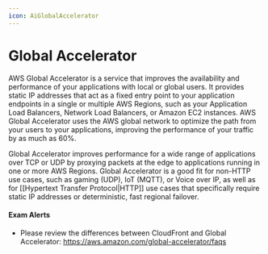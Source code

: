 ```yaml
---
icon: AiGlobalAccelerator
---
```

# Global Accelerator
AWS Global Accelerator is a service that improves the availability and performance of your applications with local or global users. It provides static IP addresses that act as a fixed entry point to your application endpoints in a single or multiple AWS Regions, such as your Application Load Balancers, Network Load Balancers, or Amazon EC2 instances. AWS Global Accelerator uses the AWS global network to optimize the path from your users to your applications, improving the performance of your traffic by as much as 60%.

Global Accelerator improves performance for a wide range of applications over TCP or UDP by proxying packets at the edge to applications running in one or more AWS Regions. Global Accelerator is a good fit for non-HTTP use cases, such as gaming (UDP), IoT (MQTT), or Voice over IP, as well as for [[Hypertext Transfer Protocol|HTTP]] use cases that specifically require static IP addresses or deterministic, fast regional failover.

#### Exam Alerts
- Please review the differences between CloudFront and Global Accelerator: https://aws.amazon.com/global-accelerator/faqs